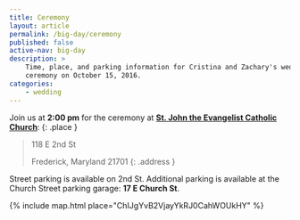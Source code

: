 ```yaml
---
title: Ceremony
layout: article
permalink: /big-day/ceremony
published: false
active-nav: big-day
description: >
    Time, place, and parking information for Cristina and Zachary's wedding
    ceremony on October 15, 2016.
categories:
    - wedding
---
```


Join us at **2:00 pm** for the ceremony at
[**St. John the Evangelist Catholic Church**](http://stjohn-frederick.org):
{: .place }

> 118 E 2nd St
>
> Frederick, Maryland 21701
{: .address }

Street parking is available on 2nd St. Additional parking is available at
the Church Street parking garage:
**17 E Church St**.

{% include map.html place="ChIJgYvB2VjayYkRJ0CahWOUkHY" %}
